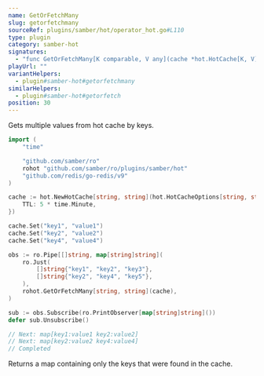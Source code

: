 ```yaml
---
name: GetOrFetchMany
slug: getorfetchmany
sourceRef: plugins/samber/hot/operator_hot.go#L110
type: plugin
category: samber-hot
signatures:
  - "func GetOrFetchMany[K comparable, V any](cache *hot.HotCache[K, V])"
playUrl: ""
variantHelpers:
  - plugin#samber-hot#getorfetchmany
similarHelpers:
  - plugin#samber-hot#getorfetch
position: 30
---
```


Gets multiple values from hot cache by keys.

```go
import (
    "time"

    "github.com/samber/ro"
    rohot "github.com/samber/ro/plugins/samber/hot"
    "github.com/redis/go-redis/v9"
)

cache := hot.NewHotCache[string, string](hot.HotCacheOptions[string, string]{
    TTL: 5 * time.Minute,
})

cache.Set("key1", "value1")
cache.Set("key2", "value2")
cache.Set("key4", "value4")

obs := ro.Pipe[[]string, map[string]string](
    ro.Just(
        []string{"key1", "key2", "key3"},
        []string{"key2", "key4", "key5"},
    ),
    rohot.GetOrFetchMany[string, string](cache),
)

sub := obs.Subscribe(ro.PrintObserver[map[string]string]())
defer sub.Unsubscribe()

// Next: map[key1:value1 key2:value2]
// Next: map[key2:value2 key4:value4]
// Completed
```

Returns a map containing only the keys that were found in the cache.